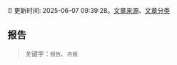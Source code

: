 :alarm_clock: 更新时间: 2025-06-07 09:39:28。[文章来源](/README.md)、[文章分类](/TAGS.md)

## 报告


> 关键字：`报告`、`月报`



